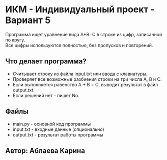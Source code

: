 # ИКМ - Индивидуальный проект - Вариант 5

Программа ищет уравнение вида A+B=C в строке из цифр, записанной по кругу.  
Все цифры используются полностью, без пропусков и повторений.

## Что делает программа?

- Считывает строку из файла input.txt или ввода с клавиатуры.
- Проверяет все возможные разбиения строки на три числа A, B и C.
- Если выполняется равенство A + B = C, выводит результат в файл output.txt.
- Если решений нет - пишет No.

## Файлы

- main.py - основной код программы
- input.txt - входные данные (опционально)
- output.txt - результат работы программы

## Автор: Аблаева Карина

